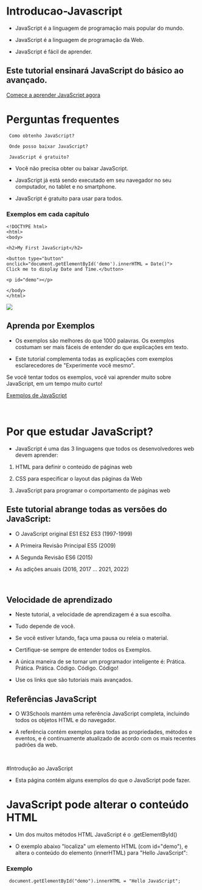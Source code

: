 # Introducao-Javascript

- JavaScript é a linguagem de programação mais popular do mundo.

- JavaScript é a linguagem de programação da Web.

- JavaScript é fácil de aprender.

## Este tutorial ensinará JavaScript do básico ao avançado.

[Comece a aprender JavaScript agora](https://www.w3schools.com/js/js_intro.asp)

# Perguntas frequentes

     Como obtenho JavaScript?

     Onde posso baixar JavaScript?
    
     JavaScript é gratuito?

- Você não precisa obter ou baixar JavaScript.

- JavaScript já está sendo executado em seu navegador no seu computador, no tablet e no smartphone.

- JavaScript é gratuito para usar para todos.


### Exemplos em cada capítulo

    <!DOCTYPE html>
    <html>
    <body>
    
    <h2>My First JavaScript</h2>
    
    <button type="button"
    onclick="document.getElementById('demo').innerHTML = Date()">
    Click me to display Date and Time.</button>
    
    <p id="demo"></p>
    
    </body>
    </html> 


<img src="https://github.com/brunomunarolo/Tutorial-Javascript/assets/113137632/84d73fd2-45c4-418b-9e25-39ea6e66f328">

<br>

## Aprenda por Exemplos

- Os exemplos são melhores do que 1000 palavras. Os exemplos costumam ser mais fáceis de entender do que explicações em texto.

- Este tutorial complementa todas as explicações com exemplos esclarecedores de "Experimente você mesmo".

Se você tentar todos os exemplos, você vai aprender muito sobre JavaScript, em um tempo muito curto!

[Exemplos de JavaScript](https://www.w3schools.com/js/js_examples.asp)

<br>

# Por que estudar JavaScript?

- JavaScript é uma das 3 linguagens que todos os desenvolvedores web devem aprender:

1. HTML para definir o conteúdo de páginas web

2. CSS para especificar o layout das páginas da Web

3. JavaScript para programar o comportamento de páginas web

## Este tutorial abrange todas as versões do JavaScript:

- O JavaScript original ES1 ES2 ES3 (1997-1999)

- A Primeira Revisão Principal ES5 (2009)

- A Segunda Revisão ES6 (2015)

- As adições anuais (2016, 2017 ... 2021, 2022)

  <br>

## Velocidade de aprendizado

- Neste tutorial, a velocidade de aprendizagem é a sua escolha.

- Tudo depende de você.

- Se você estiver lutando, faça uma pausa ou releia o material.

- Certifique-se sempre de entender todos os Exemplos.

- A única maneira de se tornar um programador inteligente é: Prática. Prática. Prática. Código. Código. Código!

- Use os links que são tutoriais mais avançados.


## Referências JavaScript

- O W3Schools mantém uma referência JavaScript completa, incluindo todos os objetos HTML e do navegador.

- A referência contém exemplos para todas as propriedades, métodos e eventos, e é continuamente atualizado de acordo com os mais recentes padrões da web.

<br>

#Introdução ao JavaScript

- Esta página contém alguns exemplos do que o JavaScript pode fazer.

# JavaScript pode alterar o conteúdo HTML

- Um dos muitos métodos HTML JavaScript é o .getElementById()

- O exemplo abaixo "localiza" um elemento HTML (com id="demo"), e altera o conteúdo do elemento (innerHTML) para "Hello JavaScript":

### Exemplo

     document.getElementById("demo").innerHTML = "Hello JavaScript";
